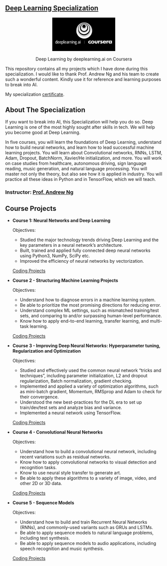 ## [Deep Learning Specialization](https://www.coursera.org/specializations/deep-learning)

<p align="center"><img width="40%" src="zIcons/logo.png" /></p>

<p align="center">Deep Learning by deeplearning.ai on Coursera</p> 
This repository contains all my projects which I have done during this specialization. I would like to thank Prof. Andrew Ng and his team to create such a wonderful content. Kindly use it for reference and learning purposes to break into AI.

My specialization [certificate](/blob/master/Coursera_UYMVRX5M3P4R.pdf).

## About The Specialization
If you want to break into AI, this Specialization will help you do so. Deep Learning is one of the most highly sought after skills in tech. We will help you become good at Deep Learning.

In five courses, you will learn the foundations of Deep Learning, understand how to build neural networks, and learn how to lead successful machine learning projects. You will learn about Convolutional networks, RNNs, LSTM, Adam, Dropout, BatchNorm, Xavier/He initialization, and more. You will work on case studies from healthcare, autonomous driving, sign language reading, music generation, and natural language processing. You will master not only the theory, but also see how it is applied in industry. You will practice all these ideas in Python and in TensorFlow, which we will teach.

### Instructor: [Prof. Andrew Ng](https://www.coursera.org/instructor/andrewng)

## Course Projects
* **Course 1: Neural Networks and Deep Learning**

  Objectives:

  * Studied the major technology trends driving Deep Learning and the key parameters in a neural network’s architecture.
  * Built, trained and applied fully connected deep neural networks using Python3, NumPy, SciPy etc.
  * Improved the efficiency of neural networks by vectorization.
  
  
  [Coding Projects](https://github.com/anuragdogra2192/Deep-Learning-Coursera/tree/master/Computer_Vision)
  

* **Course 2 - Structuring Machine Learning Projects**

  Objectives:

  * Understand how to diagnose errors in a machine learning system.
  * Be able to prioritize the most promising directions for reducing error.
  * Understand complex ML settings, such as mismatched training/test sets, and comparing to and/or surpassing human-level performance.
  * Know how to apply end-to-end learning, transfer learning, and multi-task learning.
  
  
  [Coding Projects](https://github.com/anuragdogra2192/Deep-Learning-Coursera/tree/master/Computer_Vision)


* **Course 3 - Improving Deep Neural Networks: Hyperparameter tuning, Regularization and Optimization**

  Objectives:

  * Studied and effectively used the common neural network “tricks and techniques”, including parameter initialization, L2 and dropout regularization, Batch normalization, gradient checking.
  * Implemented and applied a variety of optimization algorithms, such as mini-batch gradient, Momentum, RMSprop and Adam to check for their convergence.
  * Understood the new best-practices for the DL era to set up train/dev/test sets and analyze bias and variance. 
  * Implemented a neural network using TensorFlow.
  
  
  [Coding Projects](https://github.com/anuragdogra2192/Deep-Learning-Coursera/tree/master/Computer_Vision)


* **Course 4 - Convolutional Neural Networks**

  Objectives:
  
   * Understand how to build a convolutional neural network, including recent variations such as residual networks.
   * Know how to apply convolutional networks to visual detection and recognition tasks.
   * Know to use neural style transfer to generate art.
   * Be able to apply these algorithms to a variety of image, video, and other 2D or 3D data.
   
  
   [Coding Projects](https://github.com/anuragdogra2192/Deep-Learning-Coursera/tree/master/Computer_Vision)
  
  
* **Course 5 - Sequence Models**

  Objectives:
  
   * Understand how to build and train Recurrent Neural Networks (RNNs), and commonly-used variants such as GRUs and LSTMs.
   * Be able to apply sequence models to natural language problems, including text synthesis. 
   * Be able to apply sequence models to audio applications, including speech recognition and music synthesis.
   
   
   [Coding Projects](https://github.com/anuragdogra2192/Deep-Learning-Coursera/tree/master/Sequence)
<!-- ## TensorFlow Projects
* Hands on sessions on TensorFlow Keras tutorials, optimizing these tutorials by implementing the knowledge from Coursera deep learning courses. 
* Optimized the overfitting problem of basic classification tutorial on Fashion-MNIST data set by implementing L2 regularization technique.
-->
